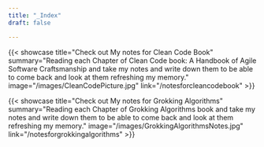 ```yaml
---
title: "_Index"
draft: false

---
```


{{< showcase title="Check out My notes for Clean Code Book" summary="Reading each Chapter of Clean Code book: A Handbook of Agile Software Craftsmanship and take my notes and write down them to be able to come back and look at them refreshing my memory." image="/images/CleanCodePicture.jpg" link="/notesforcleancodebook" >}}

{{< showcase title="Check out My notes for Grokking Algorithms" summary="Reading each Chapter of Grokking Algorithms book and take my notes and write down them to be able to come back and look at them refreshing my memory." image="/images/GrokkingAlgorithmsNotes.jpg" link="/notesforgrokkingalgorithms" >}}

